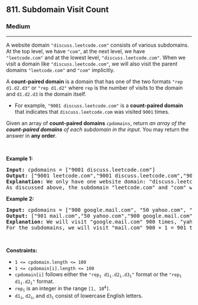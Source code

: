 <h2>811. Subdomain Visit Count</h2><h3>Medium</h3><hr><div bis_skin_checked="1"><p>A website domain <code>"discuss.leetcode.com"</code> consists of various subdomains. At the top level, we have <code>"com"</code>, at the next level, we have <code>"leetcode.com"</code>&nbsp;and at the lowest level, <code>"discuss.leetcode.com"</code>. When we visit a domain like <code>"discuss.leetcode.com"</code>, we will also visit the parent domains <code>"leetcode.com"</code> and <code>"com"</code> implicitly.</p>

<p>A <strong>count-paired domain</strong> is a domain that has one of the two formats <code>"rep d1.d2.d3"</code> or <code>"rep d1.d2"</code> where <code>rep</code> is the number of visits to the domain and <code>d1.d2.d3</code> is the domain itself.</p>

<ul>
	<li>For example, <code>"9001 discuss.leetcode.com"</code> is a <strong>count-paired domain</strong> that indicates that <code>discuss.leetcode.com</code> was visited <code>9001</code> times.</li>
</ul>

<p>Given an array of <strong>count-paired domains</strong> <code>cpdomains</code>, return <em>an array of the <strong>count-paired domains</strong> of each subdomain in the input</em>. You may return the answer in <strong>any order</strong>.</p>

<p>&nbsp;</p>
<p><strong>Example 1:</strong></p>

<pre><strong>Input:</strong> cpdomains = ["9001 discuss.leetcode.com"]
<strong>Output:</strong> ["9001 leetcode.com","9001 discuss.leetcode.com","9001 com"]
<strong>Explanation:</strong> We only have one website domain: "discuss.leetcode.com".
As discussed above, the subdomain "leetcode.com" and "com" will also be visited. So they will all be visited 9001 times.
</pre>

<p><strong>Example 2:</strong></p>

<pre><strong>Input:</strong> cpdomains = ["900 google.mail.com", "50 yahoo.com", "1 intel.mail.com", "5 wiki.org"]
<strong>Output:</strong> ["901 mail.com","50 yahoo.com","900 google.mail.com","5 wiki.org","5 org","1 intel.mail.com","951 com"]
<strong>Explanation:</strong> We will visit "google.mail.com" 900 times, "yahoo.com" 50 times, "intel.mail.com" once and "wiki.org" 5 times.
For the subdomains, we will visit "mail.com" 900 + 1 = 901 times, "com" 900 + 50 + 1 = 951 times, and "org" 5 times.
</pre>

<p>&nbsp;</p>
<p><strong>Constraints:</strong></p>

<ul>
	<li><code>1 &lt;= cpdomain.length &lt;= 100</code></li>
	<li><code>1 &lt;= cpdomain[i].length &lt;= 100</code></li>
	<li><code>cpdomain[i]</code> follows either the <code>"rep<sub>i</sub> d1<sub>i</sub>.d2<sub>i</sub>.d3<sub>i</sub>"</code> format or the <code>"rep<sub>i</sub> d1<sub>i</sub>.d2<sub>i</sub>"</code> format.</li>
	<li><code>rep<sub>i</sub></code> is an integer in the range <code>[1, 10<sup>4</sup>]</code>.</li>
	<li><code>d1<sub>i</sub></code>, <code>d2<sub>i</sub></code>, and <code>d3<sub>i</sub></code> consist of lowercase English letters.</li>
</ul>
</div>